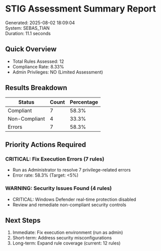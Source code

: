 ﻿# STIG Assessment Summary Report
Generated: 2025-08-02 18:09:04  
System: SEBAS_TIAN  
Duration: 11.1 seconds

## Quick Overview
- Total Rules Assessed: 12
- Compliance Rate: 8.33%
- Admin Privileges: NO (Limited Assessment)

## Results Breakdown
| Status | Count | Percentage |
|--------|-------|------------|
| Compliant | 7 | 58.3% |
| Non-Compliant | 4 | 33.3% |
| Errors | 7 | 58.3% |

## Priority Actions Required
### CRITICAL: Fix Execution Errors (7 rules)
- Run as Administrator to resolve 7 privilege-related errors
- Error rate: 58.3% (Target: <5%)
### WARNING: Security Issues Found (4 rules)
- CRITICAL: Windows Defender real-time protection disabled
- Review and remediate non-compliant security controls

## Next Steps
1. Immediate: Fix execution environment (run as admin)
2. Short-term: Address security misconfigurations
3. Long-term: Expand rule coverage (current: 12 rules)
